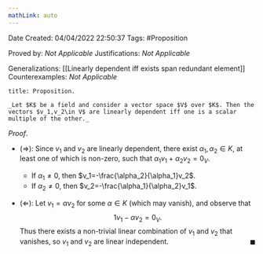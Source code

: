 ```yaml
---
mathLink: auto
---
```


<div class="topSpace"></div>

Date Created: 04/04/2022 22:50:37
Tags: #Proposition

Proved by: _Not Applicable_
Justifications: _Not Applicable_

Generalizations: [[Linearly dependent iff exists span redundant element]]
Counterexamples: _Not Applicable_

``` ad-Proposition
title: Proposition.

_Let $K$ be a field and consider a vector space $V$ over $K$. Then the vectors $v_1,v_2\in V$ are linearly dependent iff one is a scalar multiple of the other._

```

_Proof_.
* ($\Rightarrow$): Since $v_1$ and $v_2$ are linearly dependent, there exist $\alpha_1,\alpha_2\in K$, at least one of which is non-zero, such that $\alpha_1v_1+\alpha_2v_2=0_V$.
    * If $\alpha_1\neq0$, then $v_1=-\frac{\alpha_2}{\alpha_1}v_2$.
    * If $\alpha_2\neq0$, then $v_2=-\frac{\alpha_1}{\alpha_2}v_1$.

* ($\Leftarrow$): Let $v_1=\alpha v_2$ for some $\alpha\in K$ (which may vanish), and observe that
$$\begin{equation}
    1v_1-\alpha v_2=0_V.
\end{equation}$$
Thus there exists a non-trivial linear combination of $v_1$ and $v_2$ that vanishes, so $v_1$ and $v_2$ are linear independent.<span style="float:right;">$\blacksquare$</span>

